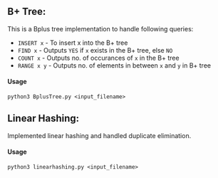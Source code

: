 ## B+ Tree:

This is a Bplus tree implementation to handle following queries:
- `INSERT x` - To insert x into the B+ tree
- `FIND x` - Outputs `YES` if `x` exists in the B+ tree, else `NO`
- `COUNT x` - Outputs no. of occurances of `x` in the B+ tree
- `RANGE x y` - Outputs no. of elements in between `x` and `y` in B+ tree

#### Usage 
`python3 BplusTree.py <input_filename>`

## Linear Hashing:

Implemented linear hashing and handled duplicate elimination.
#### Usage
`python3 linearhashing.py <input_filename>`
